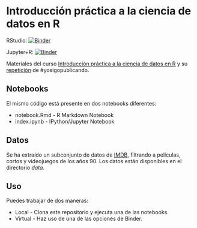 # Introducción práctica a la ciencia de datos en R
RStudio: [![Binder](http://mybinder.org/badge_logo.svg)](http://mybinder.org/v2/gh/Wences91/intro_ciencia_datos/main?urlpath=rstudio)

Jupyter+R: [![Binder](http://mybinder.org/badge_logo.svg)](http://mybinder.org/v2/gh/Wences91/intro_ciencia_datos/main?filepath=index.ipynb)

Materiales del curso [Introducción práctica a la ciencia de datos en R](https://yosigopublicando.ugr.es/courses/introduccion-practica-a-la-ciencia-de-datos-en-r/) y su [repetición](https://yosigopublicando.ugr.es/courses/introduccion-practica-a-la-ciencia-de-datos-en-r-redux/) de #yosigopublicando.

## Notebooks
El mismo código está presente en dos notebooks diferentes:
+ notebook.Rmd - R Markdown Notebook
+ index.ipynb - IPython/Jupyter Notebook

## Datos
Se ha extraído un subconjunto de datos de [IMDB](https://www.imdb.com/interfaces/), filtrando a películas, cortos y videojuegos de los años 90. Los datos están disponibles en el directorio *data*.

## Uso
Puedes trabajar de dos maneras:
+ Local - Clona este repositorio y ejecuta una de las notebooks.
+ Virtual - Haz uso de una de las opciones de Binder.
